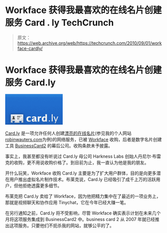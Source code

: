 # Workface 获得我最喜欢的在线名片创建服务 Card . ly TechCrunch

> 原文：<https://web.archive.org/web/https://techcrunch.com/2010/09/01/workface-cardly/>

# Workface 获得我最喜欢的在线名片创建服务 Card.ly

![](img/35a8b4f5a247778d899079b7e50ea21c.png)

[Card.ly](https://web.archive.org/web/20221208033223/http://card.ly/) 是一项允许任何人创建[漂亮的在线名片](https://web.archive.org/web/20221208033223/https://beta.techcrunch.com/2009/07/20/cardly-lets-you-create-cool-online-business-cards-in-a-matter-of-minutes/)(参见我的个人网站[robinwauters.com](https://web.archive.org/web/20221208033223/http://robinwauters.com/)为例)的网络服务，已被 [Workface](https://web.archive.org/web/20221208033223/http://workfaceinc.com/) 收购，后者是数字名片创建工具 [BusinessCard2](https://web.archive.org/web/20221208033223/http://www.crunchbase.com/company/businesscard2) 的幕后公司。收购条款未予披露。

事实上，我甚至都没有听说过 Card.ly 母公司 Harkness Labs 创始人丹尼尔·布雷克的收购，更不用说收购价格了。到目前为止，我一直认为他是我的朋友。

开什么玩笑，Workface 收购 Card.ly 主要是为了扩大用户群体，目的是向更多潜在用户推出虚拟名片制作技术。布莱克说，Card.ly 已经吸引了成千上万的活跃用户，但他拒绝透露更多细节。

布莱克把 Card.ly 卖给了 Workface，因为他把精力集中在了最近的一项业务上，那就是视频聊天和协作应用 Tinychat，它在今年已经大赚一笔。

在另行通知之前，Card.ly 将不受影响，尽管 Workface 确实表示计划在未来几个月将这项服务集成到 BusinessCard2 中。business card 2 从 2007 年就已经推出这项服务。只要他们不扼杀我的网站，就够公平的了。